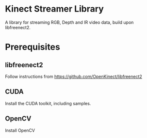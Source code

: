 # Kinect Streamer Library
A library for streaming RGB, Depth and IR video data, build upon libfreenect2.

# Prerequisites
## libfreenect2
Follow instructions from https://github.com/OpenKinect/libfreenect2
## CUDA
Install the CUDA toolkit, including samples.
## OpenCV
Install OpenCV
